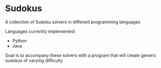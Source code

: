 # Sudokus

A collection of Sudoku solvers in different programming languages

Languages currently implemented:
  
- Python   
- Java


Goal is to accompany these solvers with a program that will create generic sudokus of varying difficulty
